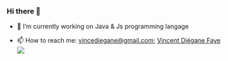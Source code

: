 ### Hi there 👋

<!--
**vincediegane/vincediegane** is a ✨ _special_ ✨ repository because its `README.md` (this file) appears on your GitHub profile.

Here are some ideas to get you started:
-->
- 🔭 I’m currently working on Java & Js programming langage
<!--
- 🌱 I’m currently learning ...
- 👯 I’m looking to collaborate on ...
- 🤔 I’m looking for help with ...
- 💬 Ask me about ...
- 😄 Pronouns: ...
- ⚡ Fun fact: ...
-->
- 📫 How to reach me: vincediegane@gmail.com; <a href="https://twitter.com/Tweentyceent" alt="Vincent Diégane Faye">Vincent Diégane Faye</a>
  [![](https://img.shields.io/twitter/follow/Tweentyceent?style=social)](https://twitter.com/Tweentyceent)

